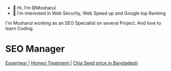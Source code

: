 - 👋 Hi, I’m @Mosharul
- 👀 I’m interested in Web Security, Web Speed up and Google top Ranking

I'm Mosharul working as an SEO Specialist on several Project. And love to learn Coding.

SEO Manager
===========
<a rel="dofollow" href="https://expertwar.com/">Expertwar |</a>
<a rel="dofollow" href="https://homeotreatment.com/">Homeo Treatment |</a>
<a rel="dofollow" href="https://agrofoodshop.com/en/product/100gm-chia-seed-price-in-bangladesh/231">Chia Seed price in Bangladesh</a>
